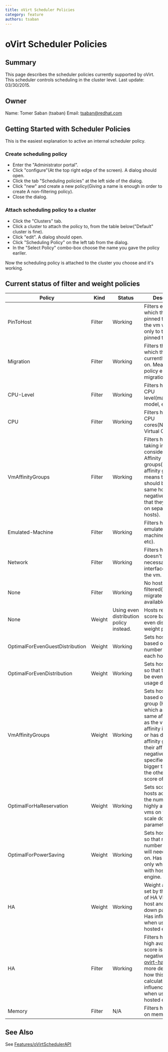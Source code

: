 ```yaml
---
title: oVirt Scheduler Policies
category: feature
authors: tsaban
---
```


# oVirt Scheduler Policies

## Summary

This page describes the scheduler policies currently supported by oVirt.
This scheduler controls scheduling in the cluster level.
Last update: 03/30/2015.

## Owner

Name: Tomer Saban (tsaban)
Email: <tsaban@redhat.com>

## Getting Started with Scheduler Policies

This is the easiest explanation to active an internal scheduler policy.

### Create scheduling policy

*   Enter the "Administrator portal".
*   Click "configure"(At the top right edge of the screen). A dialog should open.
*   Click the tab "Scheduling policies" at the left side of the dialog.
*   Click "new" and create a new policy(Giving a name is enough in order to create A non-filtering policy).
*   Close the dialog.

### Attach scheduling policy to a cluster

*   Click the "Clusters" tab.
*   Click a cluster to attach the policy to, from the table below("Default" cluster is fine).
*   Click "edit". A dialog should open.
*   Click "Scheduling Policy" on the left tab from the dialog.
*   In the "Select Policy" combo-box choose the name you gave the policy eariler.

Now the scheduling policy is attached to the cluster you choose and it's working.

## Current status of filter and weight policies

| Policy                          | Kind   | Status                                  | Description                                                                                                                                                                                                                                                         |
|---------------------------------|--------|-----------------------------------------|---------------------------------------------------------------------------------------------------------------------------------------------------------------------------------------------------------------------------------------------------------------------|
| PinToHost                       | Filter | Working                                 | Filters every host which the vm is not pinned to(Meaning the vm will migrate only to the host it is pinned to).                                                                                                                                                     |
| Migration                       | Filter | Working                                 | Filters the host which the vm is currently resides on. Meaning, This policy encourages migrations.                                                                                                                                                                  |
| CPU-Level                       | Filter | Working                                 | Filters hosts by CPU level(manufacturer, model, etc).                                                                                                                                                                                                               |
| CPU                             | Filter | Working                                 | Filters hosts by CPU cores(Number of Virtual CPUs).                                                                                                                                                                                                                 |
| VmAffinityGroups                | Filter | Working                                 | Filters hosts by taking into consideration Affinity groups(positive affinity group means that all VMs should be on the same host and negative means that they should be on separated hosts).                                                                        |
| Emulated-Machine                | Filter | Working                                 | Filters hosts by emulated machine(isapc, pc, etc).                                                                                                                                                                                                                  |
| Network                         | Filter | Working                                 | Filters hosts who doesn't have the necessary network interfaces to run the vm.                                                                                                                                                                                      |
| None                            | Filter | Working                                 | No host is being filtered(The vm will migrate to the first available host).                                                                                                                                                                                         |
| None                            | Weight | Using even distribution policy instead. | Hosts receives score based on even distribution weight policy.                                                                                                                                                                                                      |
| OptimalForEvenGuestDistribution | Weight | Working                                 | Sets host scores based on the number of VMs on each host.                                                                                                                                                                                                           |
| OptimalForEvenDistribution      | Weight | Working                                 | Sets hosts scores so that there will be even CPU usage distribution.                                                                                                                                                                                                |
| VmAffinityGroups                | Weight | Working                                 | Sets host scores based on affinity group (Hosts which are at the same affinity group as the vm and their affinity is positive or has different affinity group and their affinity is negative gets a specified score, bigger than 1 and the other gets a score of 1. |
| OptimalForHaReservation         | Weight | Working                                 | Sets scores for hosts according to the number of highly available vms on them and a scale down parameter.                                                                                                                                                           |
| OptimalForPowerSaving           | Weight | Working                                 | Sets host scores so that minimum number of hosts will need to stay on. Has influence only when used with hosted engine.                                                                                                                                             |
| HA                              | Weight | Working                                 | Weight are being set by the number of HA VMs on the host and a scale down parameter. Has influence only when used with hosted engine.                                                                                                                               |
| HA                              | Filter | Working                                 | Filters hosts whose high availability score is negative(See [ovirt-ha-agent](https://resources.ovirt.org/old-site-files/wiki/Hosted_Engine_Deep_Dive.pdf) for more details on how this score is calculated). Has influence only when used with hosted engine.       |
| Memory                          | Filter | N/A                                     | Filters hosts based on memory usage.                                                                                                                                                                                                                                |

## See Also

See [Features/oVirtSchedulerAPI](/develop/release-management/features/sla/ovirtschedulerapi.html)

